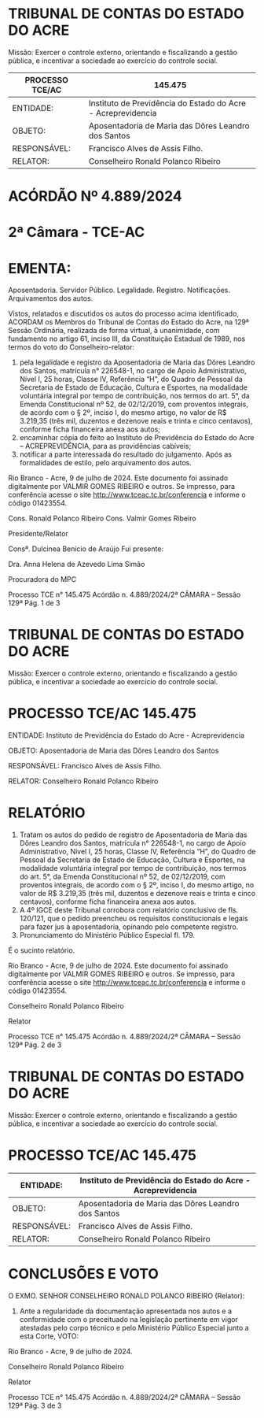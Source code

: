 # TRIBUNAL DE CONTAS DO ESTADO DO ACRE

Missão: Exercer o controle externo, orientando e fiscalizando a gestão pública, e incentivar a sociedade ao exercício do controle social.

|PROCESSO TCE/AC|145.475|
|---|---|
|ENTIDADE:|Instituto de Previdência do Estado do Acre - Acreprevidencia|
|OBJETO:|Aposentadoria de Maria das Dôres Leandro dos Santos|
|RESPONSÁVEL:|Francisco Alves de Assis Filho.|
|RELATOR:|Conselheiro Ronald Polanco Ribeiro|

# ACÓRDÃO Nº 4.889/2024

# 2ª Câmara - TCE-AC

# EMENTA:

Aposentadoria. Servidor Público. Legalidade. Registro. Notificações. Arquivamentos dos autos.

Vistos, relatados e discutidos os autos do processo acima identificado, ACORDAM os Membros do Tribunal de Contas do Estado do Acre, na 129ª Sessão Ordinária, realizada de forma virtual, à unanimidade, com fundamento no artigo 61, inciso III, da Constituição Estadual de 1989, nos termos do voto do Conselheiro-relator:

1. pela legalidade e registro da Aposentadoria de Maria das Dôres Leandro dos Santos, matrícula n° 226548-1, no cargo de Apoio Administrativo, Nível I, 25 horas, Classe IV, Referência “H”, do Quadro de Pessoal da Secretaria de Estado de Educação, Cultura e Esportes, na modalidade voluntária integral por tempo de contribuição, nos termos do art. 5°, da Emenda Constitucional nº 52, de 02/12/2019, com proventos integrais, de acordo com o § 2º, inciso I, do mesmo artigo, no valor de R$ 3.219,35 (três mil, duzentos e dezenove reais e trinta e cinco centavos), conforme ficha financeira anexa aos autos;
2. encaminhar cópia do feito ao Instituto de Previdência do Estado do Acre – ACREPREVIDÊNCIA, para as providências cabíveis;
3. notificar a parte interessada do resultado do julgamento. Após as formalidades de estilo, pelo arquivamento dos autos.

Rio Branco - Acre, 9 de julho de 2024. Este documento foi assinado digitalmente por VALMIR GOMES RIBEIRO e outros. Se impresso, para conferência acesse o site http://www.tceac.tc.br/conferencia e informe o código 01423554.

Cons. Ronald Polanco Ribeiro                              Cons. Valmir Gomes Ribeiro

Presidente/Relator

Consª. Dulcinea Benicio de Araújo                         Fui presente:

Dra. Anna Helena de Azevedo Lima Simão

Procuradora do MPC

Processo TCE n° 145.475 Acórdão n. 4.889/2024/2ª CÂMARA – Sessão 129ª                            Pág. 1 de 3

# TRIBUNAL DE CONTAS DO ESTADO DO ACRE

Missão: Exercer o controle externo, orientando e fiscalizando a gestão pública, e incentivar a sociedade ao exercício do controle social.

# PROCESSO TCE/AC 145.475

ENTIDADE: Instituto de Previdência do Estado do Acre - Acreprevidencia

OBJETO: Aposentadoria de Maria das Dôres Leandro dos Santos

RESPONSÁVEL: Francisco Alves de Assis Filho.

RELATOR: Conselheiro Ronald Polanco Ribeiro

# RELATÓRIO

1. Tratam os autos do pedido de registro de Aposentadoria de Maria das Dôres Leandro dos Santos, matrícula n° 226548-1, no cargo de Apoio Administrativo, Nível I, 25 horas, Classe IV, Referência “H”, do Quadro de Pessoal da Secretaria de Estado de Educação, Cultura e Esportes, na modalidade voluntária integral por tempo de contribuição, nos termos do art. 5°, da Emenda Constitucional nº 52, de 02/12/2019, com proventos integrais, de acordo com o § 2º, inciso I, do mesmo artigo, no valor de R$ 3.219,35 (três mil, duzentos e dezenove reais e trinta e cinco centavos), conforme ficha financeira anexa aos autos.
2. A 4º IGCE deste Tribunal corrobora com relatório conclusivo de fls. 120/121, que o pedido preencheu os requisitos constitucionais e legais para fazer jus à aposentadoria, opinando pelo competente registro.
3. Pronunciamento do Ministério Público Especial fl. 179.

É o sucinto relatório.

Rio Branco - Acre, 9 de julho de 2024. Este documento foi assinado digitalmente por VALMIR GOMES RIBEIRO e outros. Se impresso, para conferência acesse o site http://www.tceac.tc.br/conferencia e informe o código 01423554.

Conselheiro Ronald Polanco Ribeiro

Relator

Processo TCE n° 145.475 Acórdão n. 4.889/2024/2ª CÂMARA – Sessão 129ª Pág. 2 de 3

# TRIBUNAL DE CONTAS DO ESTADO DO ACRE

Missão: Exercer o controle externo, orientando e fiscalizando a gestão pública, e incentivar a sociedade ao exercício do controle social.

# PROCESSO TCE/AC 145.475

|ENTIDADE:|Instituto de Previdência do Estado do Acre - Acreprevidencia|
|---|---|
|OBJETO:|Aposentadoria de Maria das Dôres Leandro dos Santos|
|RESPONSÁVEL:|Francisco Alves de Assis Filho.|
|RELATOR:|Conselheiro Ronald Polanco Ribeiro|

# CONCLUSÕES E VOTO

O EXMO. SENHOR CONSELHEIRO RONALD POLANCO RIBEIRO (Relator):

1. Ante a regularidade da documentação apresentada nos autos e a conformidade com o preceituado na legislação pertinente em vigor atestadas pelo corpo técnico e pelo Ministério Público Especial junto a esta Corte, VOTO:

Rio Branco - Acre, 9 de julho de 2024.

Conselheiro Ronald Polanco Ribeiro

Relator

Processo TCE n° 145.475 Acórdão n. 4.889/2024/2ª CÂMARA – Sessão 129ª Pág. 3 de 3

